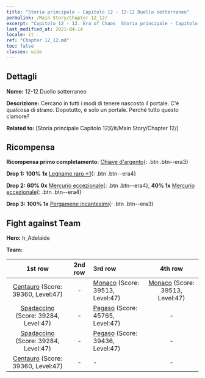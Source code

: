 ```yaml
---
title: "Storia principale - Capitolo 12 - 12-12 Duello sotterraneo"
permalink: /Main Story/Chapter 12_12/
excerpt: "Capitolo 12 - 12. Era of Chaos  Storia principale - Capitolo 12_12. 12-12 Duello sotterraneo"
last_modified_at: 2021-04-14
locale: it
ref: "Chapter 12_12.md"
toc: false
classes: wide
---
```


## Dettagli

 **Nome:** 12-12 Duello sotterraneo

 **Descrizione:** Cercano in tutti i modi di tenere nascosto il portale. C'è qualcosa di strano. Dopotutto, è solo un portale. Perché tutto questo clamore?

 **Related to:** [Storia principale Capitolo 12](/it/Main Story/Chapter 12/)

## Ricompensa

 **Ricompensa primo completamento:** [Chiave d'argento](/it/Items/con_693/){: .btn .btn--era3}

 **Drop 1:** **100% 1x** [Legname raro +1](/it/Items/mat_41/){: .btn .btn--era4}

 **Drop 2:** **60% 0x** [Mercurio eccezionale](/it/Items/mat_35/){: .btn .btn--era4}, **40% 1x** [Mercurio eccezionale](/it/Items/mat_35/){: .btn .btn--era4}

 **Drop 3:** **100% 1x** [Pergamene incantesimi](/it/Items/con_694/){: .btn .btn--era3}


## Fight against Team
 **Hero:** h_Adelaide

 **Team:**


  | 1st row | 2nd row | 3rd row | 4th row |
  |:----:|:----:|:----|:----:|
  | [Centauro](/it/units/Centaur/) (Score: 39360, Level:47)  | - | [Monaco](/it/units/Monk/) (Score: 39513, Level:47)  | [Monaco](/it/units/Monk/) (Score: 39513, Level:47)  |
  | [Spadaccino](/it/units/Swordsman/) (Score: 39284, Level:47)  | - | [Pegaso](/it/units/Pegasus/) (Score: 45765, Level:47)  | - |
  | [Spadaccino](/it/units/Swordsman/) (Score: 39284, Level:47)  | - | [Pegaso](/it/units/Pegasus/) (Score: 39436, Level:47)  | - |
  | [Centauro](/it/units/Centaur/) (Score: 39360, Level:47)  | - | - | - |


